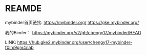 # REAMDE

mybinder首页链接:
<https://mybinder.org/>
<https://gke.mybinder.org/>

我的Binder：
<https://mybinder.org/v2/gh/chengy17/mybinder/HEAD>

LINK:
<https://hub.gke2.mybinder.org/user/chengy17-mybinder-f0lm9gm4/lab>
